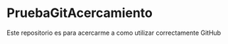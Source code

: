 PruebaGitAcercamiento
=====================

Este repositorio es para acercarme a como utilizar correctamente GitHub